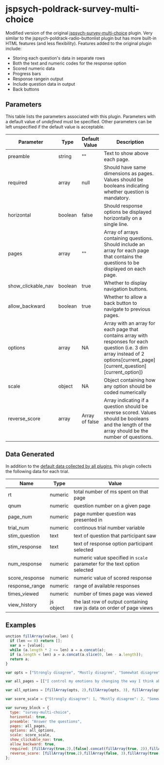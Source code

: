 # jspsych-poldrack-survey-multi-choice

Modified version of the original [jspsych-survey-multi-choice](http://docs.jspsych.org/plugins/jspsych-survey-multi-choice/) plugin. Very similar to the jspsych-poldrack-radio-buttonlist plugin but has more built-in HTML features (and less flexibility). Features added to the original plugin include: 

* Storing each question's data in separate rows 
* Both the text and numeric codes for the response option 
* Scored numeric data
* Progress bars
* Response rangein output 
* Include question data in output
* Back buttons

## Parameters

This table lists the parameters associated with this plugin. Parameters with a default value of *undefined* must be specified. Other parameters can be left unspecified if the default value is acceptable.

Parameter | Type | Default Value | Description
----------|------|---------------|------------
preamble | string | "" | Text to show above each page.
required | array  | null | Should have same dimensions as pages. Values should be booleans indicating whether question is mandatory.
horizontal | boolean | false | Should response options be displayed horizontally on a single line.
pages | array | "" | Array of arrays containing questions. Should include an array for each page that contains the questions to be displayed on each page.
show_clickable_nav | boolean | true | Whether to display navigation buttons.
allow_backward | boolean | true | Whether to allow a back button to navigate to previous pages.
options | array | NA | Array with an array for each page that contains array with responses for each question (i.e. 3 dim array instead of 2 options\[current_page\]\[current_question\]\[current_option\])
scale | object | NA | Object containing how any option should be coded numerically
reverse_score | array | Array of false | Array indicating if a question should be reverse scored. Values should be booleans and the length of the array should be the number of questions.

## Data Generated

In addition to the [default data collected by all plugins](http://docs.jspsych.org/plugins/overview/#datacollectedbyplugins), this plugin collects the following data for each trial.


Name | Type | Value
-----|------|------
rt | numeric | total number of ms spent on that page
qnum | numeric | question number on a given page
page_num | numeric | page number question was presented in
trial_num | numeric | continous trial number variable
stim_question | text | text of question that participant saw
stim_response | text | text of response option participant selected
num_response | numeric | numeric value specified in `scale` parameter for the text option selected
score_response | numeric | numeric value of scored response
response_range | numeric | range of available responses
times_viewed | numeric | number of times page was viewed
view_history | js object | the last row of output containing raw js data on order of page views

## Examples

```javascript
unction fillArray(value, len) {
  if (len == 0) return [];
  var a = [value];
  while (a.length * 2 <= len) a = a.concat(a);
  if (a.length < len) a = a.concat(a.slice(0, len - a.length));
  return a;
}

var opts = ["Strongly disagree", "Mostly disagree", "Somewhat disagree", "Neither agree or disagree", "Somewhat agree", "Mostly agree", "Strongly agree"]

var all_pages = [["I control my emotions by changing the way I think about the situation I am in.","When I want to feel less negative emotion, I change the way I am thinking about the situation."],["When I want to feel more positive emotion, I change the way I am thinking about the situation.","When I want to feel more positive emotion (such as joy or amusement), I change what I am thinking about.","When I want to feel less negative emotion (such as sadness or anger), I change what I am thinking about."],["When I am faced with a stressful situation, I make myself think about it in a way that helps me stay calm.","I control my emotions by not expressing them.","When I am feeling negative emotions, I make sure not to express them.","I keep my emotions to myself.","When I am feeling positive emotions, I am careful not to express them."]]

var all_options = [fillArray(opts, 2),fillArray(opts, 3), fillArray(opts, 5)]

var score_scale = {"Strongly disagree": 1, "Mostly disagree": 2, "Somewhat disagree": 3, "Neither agree or disagree": 4, "Somewhat agree": 5, "Mostly agree": 6, "Strongly agree": 7}

var survey_block = {
  type: "survey-multi-choice",
  horizontal: true,
  preamble: "Answer the questions",
  pages: all_pages,
  options: all_options,
  scale: score_scale,
  show_clickable_nav: true,
  allow_backward: true,
  required: [fillArray(true,2),[false].concat(fillArray(true, 2)),fillArray(true, 5)],
  reverse_score: [fillArray(true,2),fillArray(false, 3),fillArray(true, 5)],
};
```